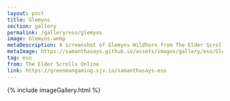 ```yaml
---
layout: post
title: Glemyos
section: gallery
permalink: /gallery/eso/glemyos
image: Glemyos.webp
metaDescription: A screenshot of Glemyos Wildhorn from The Elder Scrolls Online, taken by Samantha Says.
metaImage: https://samanthasays.github.io/assets/images/gallery/eso/Glemyos.webp
tag: eso
from: The Elder Scrolls Online
link: https://greenmangaming.sjv.io/samanthasays-eso
---
```

{% include imageGallery.html %}